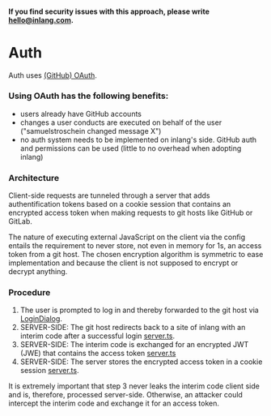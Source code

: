 #### If you find security issues with this approach, please write hello@inlang.com.

# Auth

Auth uses [(GitHub) OAuth](https://docs.github.com/en/developers/apps/building-oauth-apps/authorizing-oauth-apps).

### Using OAuth has the following benefits:

- users already have GitHub accounts
- changes a user conducts are executed on behalf of the user ("samuelstroschein changed message X")
- no auth system needs to be implemented on inlang's side. GitHub auth and permissions can be used (little to no overhead when adopting inlang)

### Architecture

Client-side requests are tunneled through a server that adds authentification tokens based on a cookie session that contains an encrypted access token when making requests to git hosts like GitHub or GitLab.

The nature of executing external JavaScript on the client via the config entails the requirement to never store, not even in memory for 1s, an access token from a git host. The chosen encryption algorithm is symmetric to ease implementation and because the client is not supposed to encrypt or decrypt anything.

### Procedure

1. The user is prompted to log in and thereby forwarded to the git host via [LoginDialog](./components/LoginDialog.tsx).
2. SERVER-SIDE: The git host redirects back to a site of inlang with an interim code after a successful login [server.ts](./server.ts).
3. SERVER-SIDE: The interim code is exchanged for an encrypted JWT (JWE) that contains the access token [server.ts](./server.ts)
4. SERVER-SIDE: The server stores the encrypted access token in a cookie session [server.ts](./server.ts).

It is extremely important that step 3 never leaks the interim code client side and is, therefore, processed server-side. Otherwise, an attacker could intercept the interim code and exchange it for an access token.
